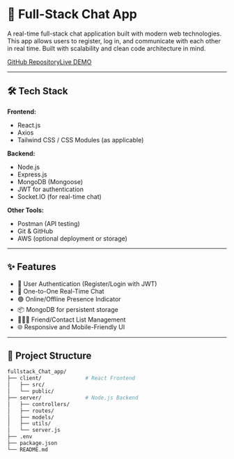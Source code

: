 # 💬 Full-Stack Chat App

A real-time full-stack chat application built with modern web technologies. 
This app allows users to register, log in, and communicate with each other in real time. 
Built with scalability and clean code architecture in mind.


[GitHub Repository](https://github.com/IshuAgrawal16/fullstack_Chat_app)[Live DEMO](https://fullstack-chat-app-7glp.onrender.com)

---

## 🛠 Tech Stack

**Frontend:**
- React.js
- Axios
- Tailwind CSS / CSS Modules (as applicable)

**Backend:**
- Node.js
- Express.js
- MongoDB (Mongoose)
- JWT for authentication
- Socket.IO (for real-time chat)

**Other Tools:**
- Postman (API testing)
- Git & GitHub
- AWS (optional deployment or storage)

---

## ✨ Features

- 🔐 User Authentication (Register/Login with JWT)
- 💬 One-to-One Real-Time Chat
- 🟢 Online/Offline Presence Indicator
- 📦 MongoDB for persistent storage
- 🧑‍🤝‍🧑 Friend/Contact List Management
- 🌐 Responsive and Mobile-Friendly UI

---

## 📁 Project Structure

```bash
fullstack_Chat_app/
├── client/              # React Frontend
│   ├── src/
│   └── public/
├── server/              # Node.js Backend
│   ├── controllers/
│   ├── routes/
│   ├── models/
│   ├── utils/
│   └── server.js
├── .env
├── package.json
└── README.md
